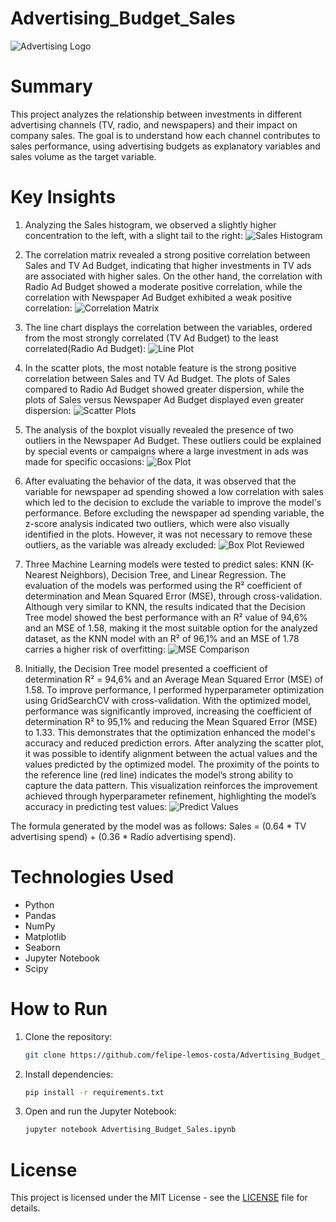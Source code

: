 # Advertising_Budget_Sales
![Advertising Logo](https://raw.githubusercontent.com/felipe-lemos-costa/Advertising_Budget_Sales/main/images/advertising_logo.jpg)

# Summary
This project analyzes the relationship between investments in different advertising channels (TV, radio, and newspapers) and their impact on company sales. The goal is to understand how each channel contributes to sales performance, using advertising budgets as explanatory variables and sales volume as the target variable.

# Key Insights
1. Analyzing the Sales histogram, we observed a slightly higher concentration to the left, with a slight tail to the right:
![Sales Histogram](https://github.com/felipe-lemos-costa/Advertising_Budget_Sales/raw/main/images/1_sales_histogram.jpg)

2. The correlation matrix revealed a strong positive correlation between Sales and TV Ad Budget, indicating that higher investments in TV ads are associated with higher sales. On the other hand, the correlation with Radio Ad Budget showed a moderate positive correlation, while the correlation with Newspaper Ad Budget exhibited a weak positive correlation:
![Correlation Matrix](images/2_correlation_matrix.png)

3. The line chart displays the correlation between the variables, ordered from the most strongly correlated (TV Ad Budget) to the least correlated(Radio Ad Budget):
![Line Plot](images/3_line_plot.png)

4. In the scatter plots, the most notable feature is the strong positive correlation between Sales and TV Ad Budget. The plots of Sales compared to Radio Ad Budget showed greater dispersion, while the plots of Sales versus Newspaper Ad Budget displayed even greater dispersion:
![Scatter Plots](images/4_scatter_plots.png)

5. The analysis of the boxplot visually revealed the presence of two outliers in the Newspaper Ad Budget. These outliers could be explained by special events or campaigns where a large investment in ads was made for specific occasions:
![Box Plot](images/5_box_plot.png)

6. After evaluating the behavior of the data, it was observed that the variable for newspaper ad spending showed a low correlation with sales which led to the decision to exclude the variable to improve the model's performance. Before excluding the newspaper ad spending variable, the z-score analysis indicated two outliers, which were also visually identified in the plots. However, it was not necessary to remove these outliers, as the variable was already excluded:
![Box Plot Reviewed](images/6_box_plot_reviewed.png)

7. Three Machine Learning models were tested to predict sales: KNN (K-Nearest Neighbors), Decision Tree, and Linear Regression. The evaluation of the models was performed using the R² coefficient of determination and Mean Squared Error (MSE), through cross-validation. Although very similar to KNN, the results indicated that the Decision Tree model showed the best performance with an R² value of 94,6% and an MSE of 1.58, making it the most suitable option for the analyzed dataset, as the KNN model with an R² of 96,1% and an MSE of 1.78 carries a higher risk of overfitting:
![MSE Comparison](images/5_mse_comparison.png)

8. Initially, the Decision Tree model presented a coefficient of determination R² = 94,6% and an Average Mean Squared Error (MSE) of 1.58. To improve performance, I performed hyperparameter optimization using GridSearchCV with cross-validation. With the optimized model, performance was significantly improved, increasing the coefficient of determination R² to 95,1% and reducing the Mean Squared Error (MSE) to 1.33. This demonstrates that the optimization enhanced the model's accuracy and reduced prediction errors. After analyzing the scatter plot, it was possible to identify alignment between the actual values and the values predicted by the optimized model. The proximity of the points to the reference line (red line) indicates the model’s strong ability to capture the data pattern. This visualization reinforces the improvement achieved through hyperparameter refinement, highlighting the model’s accuracy in predicting test values:
![Predict Values](images/7_predict_values.png)

The formula generated by the model was as follows: Sales = (0.64 * TV advertising spend) + (0.36 * Radio advertising spend).

# Technologies Used
- Python
- Pandas
- NumPy
- Matplotlib
- Seaborn
- Jupyter Notebook
- Scipy

# How to Run

1. Clone the repository:
   ```bash
   git clone https://github.com/felipe-lemos-costa/Advertising_Budget_Sales.git
   ```

2. Install dependencies:
   ```bash
   pip install -r requirements.txt
   ```

3. Open and run the Jupyter Notebook:
   ```bash
   jupyter notebook Advertising_Budget_Sales.ipynb
   ```

# License
This project is licensed under the MIT License - see the [LICENSE](LICENSE) file for details.



